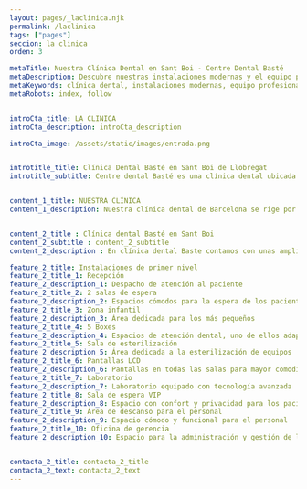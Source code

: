 ```yaml
---
layout: pages/_laclinica.njk
permalink: /laclinica
tags: ["pages"]
seccion: la clinica
orden: 3

metaTitle: Nuestra Clínica Dental en Sant Boi - Centre Dental Basté
metaDescription: Descubre nuestras instalaciones modernas y el equipo profesional de Centre Dental Basté en Sant Boi de Llobregat.
metaKeywords: clínica dental, instalaciones modernas, equipo profesional, Sant Boi, Centre Dental Basté
metaRobots: index, follow


introCta_title: LA CLINICA
introCta_description: introCta_description

introCta_image: /assets/static/images/entrada.png


introtitle_title: Clínica Dental Basté en Sant Boi de Llobregat
introtitle_subtitle: Centre dental Basté es una clínica dental ubicada en Sant Boi de Llobregat (Barcelona) con más de 21 años de experiencia que ofrece las últimas técnicas en tratamientos dentales en todas las especialidades.


content_1_title: NUESTRA CLÍNICA
content_1_description: Nuestra clínica dental de Barcelona se rige por una rigurosa cultura de gestión de calidad, orientada a ofrecer la mejor atención y satisfacción al paciente con la máxima seguridad. La misión de nuestra clínica dental de Barcelona es garantizar el mejor tratamiento odontológico y ético, consiguiendo el mejor servicio asistencial y trato humano, todo ello para dar respuesta a las nuevas necesidades de la persona de hoy en día.


content_2_title : Clínica dental Basté en Sant Boi
content_2_subtitle : content_2_subtitle
content_2_description : En clínica dental Baste contamos con unas amplias y modernas instalaciones dotadas de las últimas tecnologías para ofrecer tratamientos ultramodernos y hacer que su visita sea lo más reconfortante y placentera posible. En nuestra clínica dental de Sant Boi de Llobregat contamos con pantallas de plasma con imágenes relajantes y música, todo pensado para poder disminuir la ansiedad del paciente.

feature_2_title: Instalaciones de primer nivel
feature_2_title_1: Recepción
feature_2_description_1: Despacho de atención al paciente
feature_2_title_2: 2 salas de espera
feature_2_description_2: Espacios cómodos para la espera de los pacientes
feature_2_title_3: Zona infantil
feature_2_description_3: Área dedicada para los más pequeños
feature_2_title_4: 5 Boxes
feature_2_description_4: Espacios de atención dental, uno de ellos adaptado para minusválidos
feature_2_title_5: Sala de esterilización
feature_2_description_5: Área dedicada a la esterilización de equipos
feature_2_title_6: Pantallas LCD
feature_2_description_6: Pantallas en todas las salas para mayor comodidad
feature_2_title_7: Laboratorio
feature_2_description_7: Laboratorio equipado con tecnología avanzada
feature_2_title_8: Sala de espera VIP
feature_2_description_8: Espacio con confort y privacidad para los pacientes VIP
feature_2_title_9: Área de descanso para el personal
feature_2_description_9: Espacio cómodo y funcional para el personal
feature_2_title_10: Oficina de gerencia
feature_2_description_10: Espacio para la administración y gestión de la clínica


contacta_2_title: contacta_2_title
contacta_2_text: contacta_2_text
---
```

